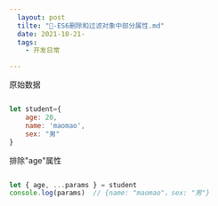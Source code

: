 ```yaml
---
  layout: post
  tilte: "🍇-ES6删除和过滤对象中部分属性.md"
  date: 2021-10-21-
  tags: 
    - 开发日常

---
```


原始数据
```js

let student={
    age: 20,
    name: 'maomao',
    sex: "男"
}

```
排除"age"属性
```js

let { age, ...params } = student
console.log(params)  // {name: "maomao"，sex: "男"}

```
